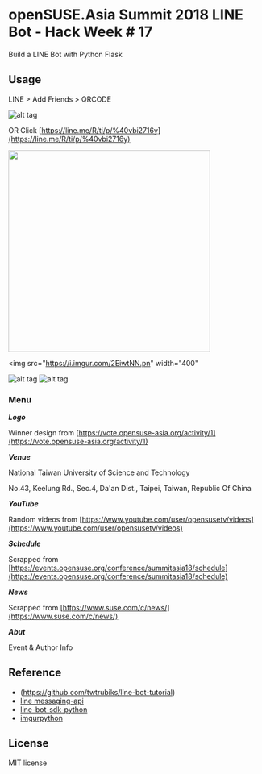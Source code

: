 # openSUSE.Asia Summit 2018 LINE Bot - Hack Week # 17

Build a LINE Bot with Python Flask

## Usage

LINE > Add Friends > QRCODE

![alt tag](http://i.imgur.com/Kkpzt4p.jpg)

OR Click [https://line.me/R/ti/p/%40vbi2716y](https://line.me/R/ti/p/%40vbi2716y)

<img src="https://i.imgur.com/wmEoo6w.png" width="400">

<img src="https://i.imgur.com/2EiwtNN.pn" width="400"

![alt tag](https://i.imgur.com/wmEoo6w.png)
![alt tag](https://i.imgur.com/2EiwtNN.png)

### Menu

***Logo***

Winner design from [https://vote.opensuse-asia.org/activity/1](https://vote.opensuse-asia.org/activity/1)

***Venue***

National Taiwan University of Science and Technology

No.43, Keelung Rd., Sec.4, Da'an Dist., Taipei, Taiwan, Republic Of China

***YouTube***

Random videos from [https://www.youtube.com/user/opensusetv/videos](https://www.youtube.com/user/opensusetv/videos)

***Schedule***

Scrapped from [https://events.opensuse.org/conference/summitasia18/schedule](https://events.opensuse.org/conference/summitasia18/schedule)

***News***

Scrapped from [https://www.suse.com/c/news/](https://www.suse.com/c/news/)

***Abut***

Event & Author Info

## Reference

* (https://github.com/twtrubiks/line-bot-tutorial)
* [line messaging-api](https://devdocs.line.me/en/#messaging-api)
* [line-bot-sdk-python](https://github.com/line/line-bot-sdk-python)
* [imgurpython](https://github.com/Imgur/imgurpython)

## License

MIT license
